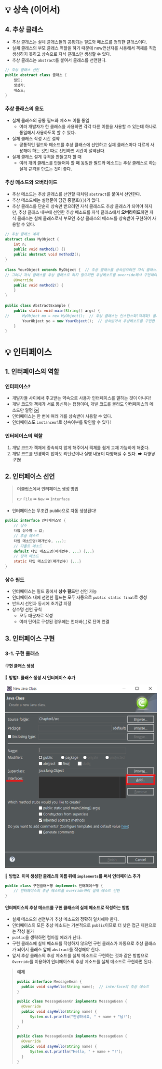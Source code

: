 # 💡 상속 (이어서)

## 4. 추상 클래스

* 추상 클래스는 실체 클래스들의 공통되는 필드와 메소드를 정의한 클래스이다.
* 실체 클래스의 부모 클래스 역할을 하기 때문에 new연산자를 사용해서 객체를 직접 생성하지 못하고 상속으로 자식 클래스만 생성할 수 있다.
* 추상 클래스는 `abstract`를 붙여서 클래스를 선언한다.

```java
// 추상 클래스 선언
public abstract class 클래스 {
    필드;
    생성자;
    메소드;
}
```

### 추상 클래스의 용도

* 실체 클래스의 공통 필드와 메소드 이름 통일
  * 여러 개발자가 한 클래스를 사용하면 각각 다른 이름을 사용할 수 있는데 하나로 통일해서 사용하도록 할 수 있다.
* 실체 클래스 작성 시간 절약
  * 공통적인 필드와 메소드를 추상 클래스에 선언하고 실체 클래스마다 다르게 사용해야 하는 것만 따로 선언하면 시간이 절약된다.
* 실체 클래스 설계 규격을 만들고자 할 때
  * 여러 개의 클래스를 만들어야 할 때 동일한 필드와 메소드는 추상 클래스로 하는 설계 규격을 만드는 것이 좋다.

### 추상 메소드와 오버라이드

* 추상 메소드는 추상 클래스를 선언할 때처럼 `abstract`를 붙여서 선언한다.
* 추상 메소드에는 실행문이 담긴 중괄호(`{}`)가 없다.
* 추상 클래스를 단순히 상속만 받으려면 자식 클래스도 추상 클래스가 되어야 하지만, 추상 클래스 내부에 선언한 추상 메소드를 자식 클래스에서 **오버라이드**하면 자식 클래스는 실체 클래스로서 부모인 추상 클래스의 메소드를 상속받아 구현하여 사용할 수 있다.

```java
// 추상 클래스 예제
abstract class MyObject {
	int n;
	public void method1() {}
	public abstract void method2();
}

class YourObject extends MyObject {  // 추상 클래스를 상속받으려면 자식 클래스도 추상 클래스여야 한다.
// 그러나 자식 클래스를 추상 클래스로 하지 않으려면 추상메소드를 override해서 구현해야 한다.
	@Override
	public void method2() {
	}  
}

public class AbstractExample {
	public static void main(String[] args) {
//		MyObject mo = new MyObject();  // 추상 클래스는 인스턴스화(객체화) 불가능
		YourObject yo = new YourObject();  // 상속받아서 추상메소드를 구현한 클래스는 인스턴스화 가능
	}
}
```

# 💡 인터페이스

## 1. 인터페이스의 역할

### 인터페이스?

* 개발자들 사이에서 주고받는 약속으로 사용자 인터페이스를 말하는 것이 아니다!
* 개발 코드와 객체가 서로 통신하는 접점이며, 개발 코드를 몰라도 인터페이스의 메소드만 알면 🆗
* 인터페이스는 한 번에 여러 개를 상속받아 사용할 수 있다.
* 인터페이스도 `instanceof`로 상속여부를 확인할 수 있다!

### 인터페이스의 역할

1. 개발 코드가 객체에 종속되지 않게 해주어서 객체를 쉽게 교체 가능하게 해준다.
2. 개발 코드를 변경하지 않아도 리턴값이나 실행 내용이 다양해질 수 있다. ➡ *다형성 구현!*

## 2. 인터페이스 선언

> **이클립스에서 인터페이스 생성 방법**
>
> 👉 `File` ➡ `New` ➡ `Interface`

* 인터페이스는 무조건 public으로 자동 생성된다!

```java
public interface 인터페이스명 {
    // 상수
    타입 상수명 = 값;
    // 추상 메소드
    타입 메소드명(매개변수, ...);
    // 디폴트 메소드
    default 타입 메소드명(매개변수, ...) {...}
    // 정적 메소드
    static 타입 메소드명(매개변수) {...}
}
```

### 상수 필드

* 인터페이스는 필드 중에서 **상수 필드**만 선언 가능
* 인터페이스 내에 선언한 필드는 모두 자동으로 `public static final`로 생성
* 반드시 선언과 동시에 초기값 지정
* 상수명 선언 규칙
  * 모두 대문자로 작성
  * 여러 단어로 구성된 경우에는 언더바(`_`)로 단어 연결

## 3. 인터페이스 구현

### 3-1. 구현 클래스

#### 구현 클래스 생성

**📌 방법1. 클래스 생성 시 인터페이스 추가**

![](../md-img/g.png)

**📌 방법2. 이미 생성한 클래스의 이름 뒤에 `implements`를 써서 인터페이스 추가**

```java
public class 구현클래스명 implements 인터페이스명 {
    // 인터페이스의 추상 메소드를 override하여 실체 메소드 선언
}
```

#### 인터페이스의 추상 메소드를 구현 클래스의 실체 메소드로 작성하는 방법

* 실체 메소드의 선언부가 추상 메소드와 정확히 일치해야 한다.
* 인터페이스의 모든 추상 메소드는 기본적으로 `public`이므로 더 낮은 접근 제한으로는 작성 불가
* `public`을 생략하면 컴파일 에러가 난다.
* 구현 클래스에 실체 메소드를 작성하지 않으면 구현 클래스가 자동으로 추상 클래스가 되어서 클래스 앞에 `abstract`를 작성해야 한다.
* 앞서 추상 클래스의 추상 메소드를 실체 메소드로 구현하는 것과 같은 방법으로 `Override`를 이용하여 인터페이스의 추상 메소드를 실체 메소드로 구현하면 된다.

> **예제**
>
> ```java
> public interface MessageBean {
> 	public void sayHello(String name);  // interface의 추상 메소드
> }
> ```
>
> ```java
> public class MessageBeanKr implements MessageBean {
> 	@Override
> 	public void sayHello(String name) {
> 		System.out.println("안녕하세요, " + name + "님!");	
> 	}
> }
> ```
>
> ```java
> public class MessageBeenEn implements MessageBean {
> 	@Override
> 	public void sayHello(String name) {
> 		System.out.println("Hello, " + name + "!");
> 	}
> }
> ```